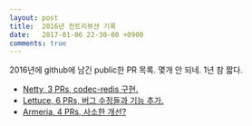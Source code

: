 ```yaml
---
layout: post
title:  2016년 컨트리뷰션 기록
date:   2017-01-06 22-30-00 +0900
comments: true
---
```

2016년에 github에 남긴 public한 PR 목록. 몇개 안 되네. 1년 참 짧다.

* [Netty, 3 PRs, codec-redis 구현.](https://github.com/netty/netty/pulls?utf8=%E2%9C%93&q=author%3Ajongyeol%20is%3Aclosed%20closed%3A%222016-01-01%20..%202016-12-31%22)
* [Lettuce, 6 PRs, 버그 수정들과 기능 추가.](https://github.com/mp911de/lettuce/pulls?utf8=%E2%9C%93&q=author%3Ajongyeol%20is%3Aclosed%20closed%3A%222016-01-01%20..%202016-12-31%22)
* [Armeria, 4 PRs, 사소한 개선?](https://github.com/line/armeria/pulls?utf8=%E2%9C%93&q=author%3Ajongyeol%20is%3Aclosed%20closed%3A%222016-01-01%20..%202016-12-31%22)
